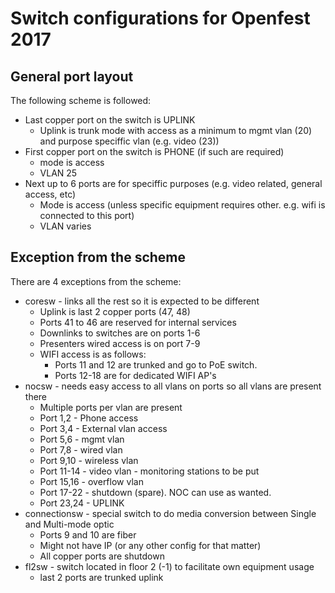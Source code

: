 # Switch configurations for Openfest 2017

## General port layout
The following scheme is followed:

 * Last copper port on the switch is UPLINK
   * Uplink is trunk mode with access as a minimum to mgmt vlan (20) and purpose speciffic vlan (e.g. video (23))
 * First copper port on the switch is PHONE (if such are required)
   * mode is access
   * VLAN 25
 * Next up to 6 ports are for speciffic purposes (e.g. video related, general access, etc)
   * Mode is access (unless specific equipment requires other. e.g. wifi is connected to this port)
   * VLAN varies

## Exception from the scheme
There are 4 exceptions from the scheme:
 * coresw - links all the rest so it is expected to be different
   * Uplink is last 2 copper ports (47, 48)
   * Ports 41 to 46 are reserved for internal services
   * Downlinks to switches are on ports 1-6
   * Presenters wired access is on port 7-9
   * WIFI access is as follows:
     * Ports 11 and 12 are trunked and go to PoE switch.
     * Ports 12-18 are for dedicated WIFI AP's
 * nocsw - needs easy access to all vlans on ports so all vlans are present there
   * Multiple ports per vlan are present
   * Port 1,2 - Phone access
   * Port 3,4 - External vlan access
   * Port 5,6 - mgmt vlan
   * Port 7,8 - wired vlan
   * Port 9,10 - wireless vlan
   * Port 11-14 - video vlan - monitoring stations to be put
   * Port 15,16 - overflow vlan
   * Port 17-22 - shutdown (spare). NOC can use as wanted.
   * Port 23,24 - UPLINK
 * connectionsw - special switch to do media conversion between Single and Multi-mode optic
   * Ports 9 and 10 are fiber
   * Might not have IP (or any other config for that matter)
   * All copper ports are shutdown
 * fl2sw - switch located in floor 2 (-1) to facilitate own equipment usage
   * last 2 ports are trunked uplink
